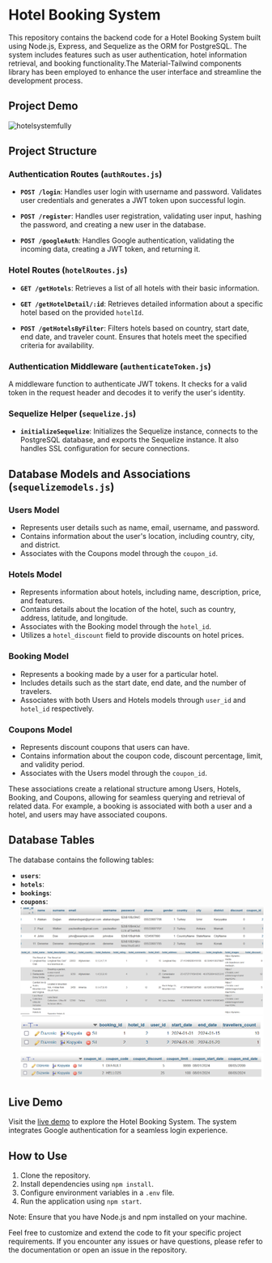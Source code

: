 # Hotel Booking System

This repository contains the backend code for a Hotel Booking System built using Node.js, Express, and Sequelize as the ORM for PostgreSQL. The system includes features such as user authentication, hotel information retrieval, and booking functionality.The Material-Tailwind components library has been employed to enhance the user interface and streamline the development process.

## Project Demo
![hotelsystemfully](https://github.com/atakandgn/hotels_booking/assets/108396649/3aad0fa5-8fd5-4b40-9263-d69854322d40)


## Project Structure

### Authentication Routes (`authRoutes.js`)

- **`POST /login`**: Handles user login with username and password. Validates user credentials and generates a JWT token upon successful login.

- **`POST /register`**: Handles user registration, validating user input, hashing the password, and creating a new user in the database.

- **`POST /googleAuth`**: Handles Google authentication, validating the incoming data, creating a JWT token, and returning it.

### Hotel Routes (`hotelRoutes.js`)

- **`GET /getHotels`**: Retrieves a list of all hotels with their basic information.

- **`GET /getHotelDetail/:id`**: Retrieves detailed information about a specific hotel based on the provided `hotelId`.

- **`POST /getHotelsByFilter`**: Filters hotels based on country, start date, end date, and traveler count. Ensures that hotels meet the specified criteria for availability.

### Authentication Middleware (`authenticateToken.js`)

A middleware function to authenticate JWT tokens. It checks for a valid token in the request header and decodes it to verify the user's identity.

### Sequelize Helper (`sequelize.js`)

- **`initializeSequelize`**: Initializes the Sequelize instance, connects to the PostgreSQL database, and exports the Sequelize instance. It also handles SSL configuration for secure connections.

## Database Models and Associations (`sequelizemodels.js`)

### Users Model

- Represents user details such as name, email, username, and password.
- Contains information about the user's location, including country, city, and district.
- Associates with the Coupons model through the `coupon_id`.

### Hotels Model

- Represents information about hotels, including name, description, price, and features.
- Contains details about the location of the hotel, such as country, address, latitude, and longitude.
- Associates with the Booking model through the `hotel_id`.
- Utilizes a `hotel_discount` field to provide discounts on hotel prices.

### Booking Model

- Represents a booking made by a user for a particular hotel.
- Includes details such as the start date, end date, and the number of travelers.
- Associates with both Users and Hotels models through `user_id` and `hotel_id` respectively.

### Coupons Model

- Represents discount coupons that users can have.
- Contains information about the coupon code, discount percentage, limit, and validity period.
- Associates with the Users model through the `coupon_id`.

These associations create a relational structure among Users, Hotels, Booking, and Coupons, allowing for seamless querying and retrieval of related data. For example, a booking is associated with both a user and a hotel, and users may have associated coupons.

## Database Tables

The database contains the following tables:

- **`users`**: 
- **`hotels`**:
- **`bookings`**:
- **`coupons`**:
![img_1.png](img_1.png)
![img_2.png](img_2.png)
![img_3.png](img_3.png)
![img_4.png](img_4.png)


## Live Demo

Visit the [live demo](https://hotelclient-v68w.onrender.com/) to explore the Hotel Booking System. The system integrates Google authentication for a seamless login experience.

## How to Use

1. Clone the repository.
2. Install dependencies using `npm install`.
3. Configure environment variables in a `.env` file.
4. Run the application using `npm start`.

Note: Ensure that you have Node.js and npm installed on your machine.

Feel free to customize and extend the code to fit your specific project requirements. If you encounter any issues or have questions, please refer to the documentation or open an issue in the repository.
